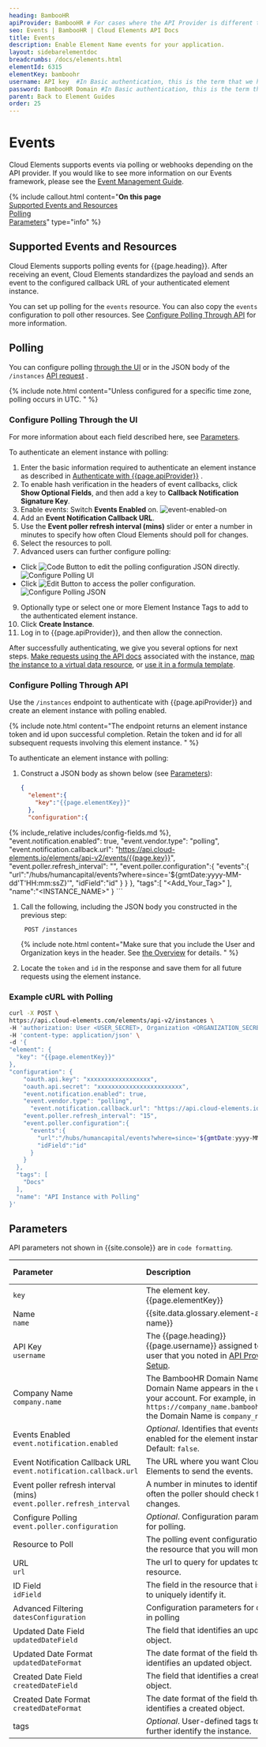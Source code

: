 ```yaml
---
heading: BambooHR
apiProvider: BambooHR # For cases where the API Provider is different than the element name. e;g;, ServiceNow vs. ServiceNow Oauth
seo: Events | BambooHR | Cloud Elements API Docs
title: Events
description: Enable Element Name events for your application.
layout: sidebarelementdoc
breadcrumbs: /docs/elements.html
elementId: 6315
elementKey: bamboohr
username: API key  #In Basic authentication, this is the term that we have mapped to our "username" parameter
password: BambooHR Domain #In Basic authentication, this is the term that we have mapped to our "password" parameter
parent: Back to Element Guides
order: 25
---
```


# Events

Cloud Elements supports events via polling or webhooks depending on the API provider. If you would like to see more information on our Events framework, please see the [Event Management Guide](/docs/platform/event-management/index.html).

{% include callout.html content="<strong>On this page</strong></br><a href=#supported-events-and-resources>Supported Events and Resources</a></br><a href=#polling>Polling</a></br><a href=#parameters>Parameters</a>" type="info" %}

## Supported Events and Resources

Cloud Elements supports polling events for {{page.heading}}. After receiving an event, Cloud Elements standardizes the payload and sends an event to the configured callback URL of your authenticated element instance.

You can set up polling for the `events` resource. You can also copy the `events` configuration to poll other resources. See [Configure Polling Through API](#configure-polling-through-api) for more information.

## Polling

You can configure polling [through the UI](#configure-polling-through-the-ui) or in the JSON body of the `/instances` [API request](#configure-polling-through-api) .

{% include note.html content="Unless configured for a specific time zone, polling occurs in UTC.  " %}


### Configure Polling Through the UI

For more information about each field described here, see [Parameters](#parameters).

To authenticate an element instance with polling:

1. Enter the basic information required to authenticate an element instance as described in [Authenticate with {{page.apiProvider}}](authenticate.html) .
2. To enable hash verification in the headers of event callbacks, click **Show Optional Fields**, and then add a key to **Callback Notification Signature Key**.
2. Enable events: Switch **Events Enabled** on.
![event-enabled-on](/assets/img/elements/event-enabled-on.png)
8. Add an **Event Notification Callback URL**.
4. Use the **Event poller refresh interval (mins)** slider or enter a number in minutes to specify how often Cloud Elements should poll for changes.
5. Select the resources to poll.
6. Advanced users can further configure polling:
  - Click <img src="/assets/img/platform-icons/code.png" alt="Code Button" class="inlineImage"> to edit the polling configuration JSON directly.
  ![Configure Polling UI](/assets/img/elements/configure-polling-json.gif)
  - Click <img src="/assets/img/platform-icons/pencil.png" alt="Edit Button" class="inlineImage"> to access the poller configuration.
  ![Configure Polling JSON](/assets/img/elements/configure-polling2.gif)
9. Optionally type or select one or more Element Instance Tags to add to the authenticated element instance.
7. Click **Create Instance**.
8. Log in to {{page.apiProvider}}, and then allow the connection.

After successfully authenticating, we give you several options for next steps. [Make requests using the API docs](https://docs.cloud-elements.com/home/view-element-api-docs#test-an-element-instance) associated with the instance, [map the instance to a virtual data resource](https://docs.cloud-elements.com/home/common-object), or [use it in a formula template](https://docs.cloud-elements.com/home/formula-template).

### Configure Polling Through API

Use the `/instances` endpoint to authenticate with {{page.apiProvider}} and create an element instance with polling enabled.

{% include note.html content="The endpoint returns an element instance token and id upon successful completion. Retain the token and id for all subsequent requests involving this element instance.  " %}

To authenticate an element instance with polling:

1. Construct a JSON body as shown below (see [Parameters](#parameters)):

    ```json
    {
      "element":{
        "key":"{{page.elementKey}}"
      },
      "configuration":{
{% include_relative includes/config-fields.md %},
        "event.notification.enabled": true,
        "event.vendor.type": "polling",
        "event.notification.callback.url": "https://api.cloud-elements.io/elements/api-v2/events/{{page.key}}",
        "event.poller.refresh_interval": "<minutes>",
        "event.poller.configuration":{
          "events":{
            "url":"/hubs/humancapital/events?where=since='${gmtDate:yyyy-MM-dd'T'HH:mm:ssZ}'",
            "idField":"id"
          }
        }
      },
      "tags":[
        "<Add_Your_Tag>"
      ],
      "name":"<INSTANCE_NAME>"
    }
    ```

1. Call the following, including the JSON body you constructed in the previous step:

        POST /instances

    {% include note.html content="Make sure that you include the User and Organization keys in the header. See <a href=index.html#authenticating-with-cloud-elements>the Overview</a> for details. " %}

1. Locate the `token` and `id` in the response and save them for all future requests using the element instance.


### Example cURL with Polling

```bash
curl -X POST \
https://api.cloud-elements.com/elements/api-v2/instances \
-H 'authorization: User <USER_SECRET>, Organization <ORGANIZATION_SECRET>' \
-H 'content-type: application/json' \
-d '{
"element": {
  "key": "{{page.elementKey}}"
},
"configuration": {
  	"oauth.api.key": "xxxxxxxxxxxxxxxxxx",
  	"oauth.api.secret": "xxxxxxxxxxxxxxxxxxxxxxxx",
    "event.notification.enabled": true,
    "event.vendor.type": "polling",
	  "event.notification.callback.url": "https://api.cloud-elements.io/elements/api-v2/events/{{page.key}}/",
    "event.poller.refresh_interval": "15",
    "event.poller.configuration":{
      "events":{
        "url":"/hubs/humancapital/events?where=since='${gmtDate:yyyy-MM-dd'T'HH:mm:ssZ}'",
        "idField":"id"
      }
    }
  },
  "tags": [
    "Docs"
  ],
  "name": "API Instance with Polling"
}'
```

## Parameters

API parameters not shown in {{site.console}} are in `code formatting`.

| Parameter | Description   | Data Type |
| :------------- | :------------- | :------------- |
| `key` | The element key.<br>{{page.elementKey}}  | string  |
| Name</br>`name` |   {{site.data.glossary.element-auth-name}}   | Body  |
| API Key</br>`username` | The {{page.heading}} {{page.username}} assigned to the user that you noted in [API Provider Setup](setup.html). |  string |
| Company Name</br>`company.name` | The BambooHR Domain Name. The Domain Name appears in the url of your account. For example, in `https://company_name.bamboohr.com/` the Domain Name is `company_name`. | string |
| Events Enabled </br>`event.notification.enabled` | *Optional*. Identifies that events are enabled for the element instance.</br>Default: `false`.  | boolean |
| Event Notification Callback URL</br>`event.notification.callback.url` |  The URL where you want Cloud Elements to send the events. | string |
| Event poller refresh interval (mins)</br>`event.poller.refresh_interval`  | A number in minutes to identify how often the poller should check for changes. |  number|
| Configure Polling</br>`event.poller.configuration`  | _Optional_. Configuration parameters for polling. | JSON object |
| Resource to Poll  | The polling event configuration of the resource that you will monitor. | JSON object |
| URL</br>`url` | The url to query for updates to the resource.  | String |
| ID Field</br>`idField` | The field in the resource that is used to uniquely identify it.  | String |
| Advanced Filtering</br>`datesConfiguration` | Configuration parameters for dates in polling | JSON Object |
| Updated Date Field</br>`updatedDateField` | The field that identifies an updated object. | String |
| Updated Date Format</br>`updatedDateFormat` | The date format of the field that identifies an updated object.  | String |
| Created Date Field</br>`createdDateField` | The field that identifies a created object. | String |
| Created Date Format</br>`createdDateFormat` | The date format of the field that identifies a created object.  | String |
| tags | *Optional*. User-defined tags to further identify the instance. | string |
